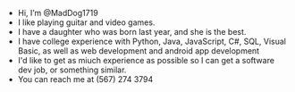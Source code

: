 - Hi, I’m @MadDog1719
- I like playing guitar and video games.
- I have a daughter who was born last year, and she is the best.
- I have college experience with Python, Java, JavaScript, C#, SQL, Visual Basic, as well as web development and android app development
- I'd like to get as miuch experience as possible so I can get a software dev job, or something similar.
- You can reach me at (567) 274 3794

<!---
MadDog1719/MadDog1719 is a ✨ special ✨ repository because its `README.md` (this file) appears on your GitHub profile.
You can click the Preview link to take a look at your changes.
--->
